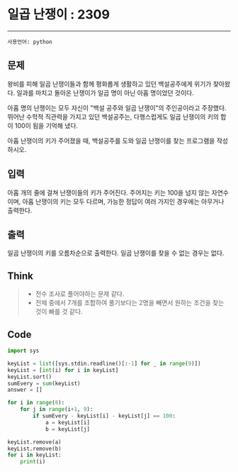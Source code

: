 # 일곱 난쟁이 : 2309
------
```사용언어: python```

## 문제
왕비를 피해 일곱 난쟁이들과 함께 평화롭게 생활하고 있던 백설공주에게 위기가 찾아왔다. 일과를 마치고 돌아온 난쟁이가 일곱 명이 아닌 아홉 명이었던 것이다.

아홉 명의 난쟁이는 모두 자신이 "백설 공주와 일곱 난쟁이"의 주인공이라고 주장했다. 뛰어난 수학적 직관력을 가지고 있던 백설공주는, 다행스럽게도 일곱 난쟁이의 키의 합이 100이 됨을 기억해 냈다.

아홉 난쟁이의 키가 주어졌을 때, 백설공주를 도와 일곱 난쟁이를 찾는 프로그램을 작성하시오.

## 입력
아홉 개의 줄에 걸쳐 난쟁이들의 키가 주어진다. 주어지는 키는 100을 넘지 않는 자연수이며, 아홉 난쟁이의 키는 모두 다르며, 가능한 정답이 여러 가지인 경우에는 아무거나 출력한다.

## 출력
일곱 난쟁이의 키를 오름차순으로 출력한다. 일곱 난쟁이를 찾을 수 없는 경우는 없다.

## Think
> + 전수 조사로 풀어야하는 문제 같다.
> + 전체 중에서 7개를 조합하여 풀기보다는 2명을 빼면서 원하는 조건을 찾는 것이 빠를 것 같다.

## Code
```python
import sys

keyList = list([sys.stdin.readline()[:-1] for _ in range(9)])
keyList = [int(i) for i in keyList]
keyList.sort()
sumEvery = sum(keyList)
answer = []

for i in range(8):
    for j in range(i+1, 9):
        if sumEvery - keyList[i] - keyList[j] == 100:
            a = keyList[i]
            b = keyList[j]            

keyList.remove(a)
keyList.remove(b)
for i in keyList:
    print(i)

```
